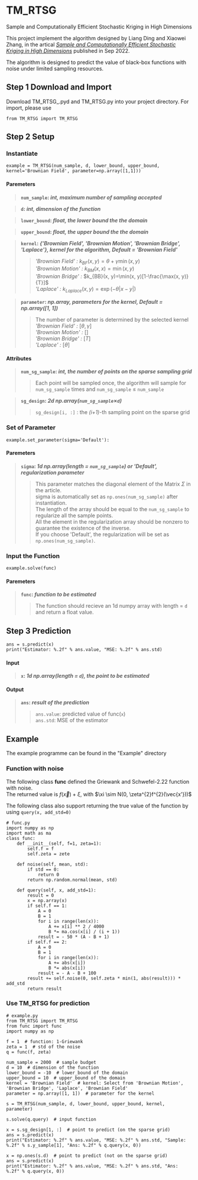 # TM_RTSG
Sample and Computationally Efficient Stochastic Kriging in High Dimensions


This project implement the algorithm designed by Liang Ding and Xiaowei Zhang, in the artical [*Sample and Computationally Efficient Stochastic Kriging in High Dimensions*](https://doi.org/10.1287/opre.2022.2367) published in Sep 2022.

The algorithm is designed to predict the value of black-box functions with noise under limited sampling resources.

## Step 1 Download and Import
Download TM_RTSG_.pyd and TM_RTSG.py into your project directory. For import, please use 
```
from TM_RTSG import TM_RTSG
```
## Step 2 Setup
### Instantiate
```
example = TM_RTSG(num_sample, d, lower_bound, upper_bound, kernel='Brownian Field', parameter=np.array([1,1]))
```
#### Paremeters
>__`num_sample`: *int, maximum number of sampling accepted*__

>__`d`: *int, dimension of the function*__

>__`lower_bound`: *float, the lower bound the the domain*__

>__`upper_bound`: *float, the upper bound the the domain*__

>__`kernel`: *{'Brownian Field', 'Brownian Motion', 'Brownian Bridge', 'Laplace'}, kernel for the algorithm, Default = 'Brownian Field'*__
>>*'Brownian Field' :* $k_{BF}(x, y)=\theta+\gamma \min(x, y)$<br>
>>*'Brownian Motion' :* $k_{BM}(x, x)=\min(x, y)$ <br>
>>*'Brownian Bridge' :* $k_{BB}(x, y)=\min(x, y)[1-\frac{\max(x, y)}{T}]$ <br>
>>*'Laplace' :* $k_{Laplace}(x, y)=\exp(-\theta|x-y|)$<br>

>__`parameter`: *np.array, parameters for the kernel, Default = np.array([1, 1])*__
>>The number of parameter is determined by the selected kernel <br>
>>*'Brownian Field' :* $[\theta,  \gamma]$<br>
>>*'Brownian Motion' :* $[]$ <br>
>>*'Brownian Bridge' :* $[T]$ <br>
>>*'Laplace' :* $[\theta]$<br>

#### Attributes
>__`num_sg_sample`: *int, the number of points on the sparse sampling grid*__ <br>
>> Each point will be sampled once, the algorithm will sample for `num_sg_sample` times and `num_sg_sample` $\leq$ `num_sample` <br>

>__`sg_design`: *2d np.array(`num_sg_sample`*$\times$*`d`)*__ <br>
>>`sg_design[i, :]` : the *(i+1)*-th sampling point on the sparse grid

### Set of Parameter
```
example.set_parameter(sigma='Default'):
```
#### Paremeters
> __`sigma`: *1d np.array(length = `num_sg_sample`) or 'Default', regularization parameter*__
>> This parameter matches the diagonal element of the Matrix $\Sigma$ in the article. <br>
>> sigma is automatically set as `np.ones(num_sg_sample)` after instantiation. <br>
>> The length of the array should be equal to the `num_sg_sample` to regularize all the sample points. <br>
>> All the element in the regularization array should be nonzero to guarantee the existence of the inverse. <br>
>> If you choose 'Default', the regularization will be set as `np.ones(num_sg_sample)`. <br>

### Input the Function
```
example.solve(func)
```
#### Paremeters
> __`func`: *function to be estimated*__
>> The function should recieve an 1d numpy array with length = `d` and return a float value.

## Step 3 Prediction
```
ans = s.predict(x)
print("Estimator: %.2f" % ans.value, "MSE: %.2f" % ans.std)
```
#### Input
> __`x`: *1d np.array(length = `d`), the point to be estimated*__ <br>
#### Output
> __`ans`: *result of the prediction*__ <br>
>> `ans.value`: predicted value of func(`x`) <br>
>> `ans.std`: MSE of the estimator <br>

## Example
The example programme can be found in the "Example" directory
### Function with noise
The following class __func__ defined the Griewank and Schwefel-2.22 function with noise. <br>
The returned value is $f(\vec{x}) + \xi$, with $\xi \sim N(0, \zeta^{2}f^{2}(\vec{x'}))$ <br>

The following class also support returning the true value of the function by using `query(x, add_std=0)`
```
# func.py
import numpy as np
import math as ma
class func:
    def __init__(self, f=1, zeta=1):
        self.f = f
        self.zeta = zete

    def noise(self, mean, std):
        if std == 0:
            return 0
        return np.random.normal(mean, std)

    def query(self, x, add_std=1):
        result = 0
        x = np.array(x)
        if self.f == 1:
            A = 0
            B = 1
            for i in range(len(x)):
                A += x[i] ** 2 / 4000
                B *= ma.cos(x[i] / (i + 1))
            result = - 50 * (A - B + 1)
        if self.f == 2:
            A = 0
            B = 1
            for i in range(len(x)):
                A += abs(x[i])
                B *= abs(x[i])
            result = - A - B + 100
        result += self.noise(0, self.zeta * min(1, abs(result))) * add_std
        return result
```
### Use TM_RTSG for prediction
```
# example.py
from TM_RTSG import TM_RTSG
from func import func
import numpy as np

f = 1  # function: 1-Griewank
zeta = 1  # std of the noise
q = func(f, zeta)

num_sample = 2000  # sample budget
d = 10  # dimension of the function
lower_bound = -10  # lower_bound of the domain
upper_bound = 10  # upper_bound of the domain
kernel = 'Brownian Field'  # kernel: Select from 'Brownian Motion', 'Brownian Bridge', 'Laplace', 'Brownian Field'
parameter = np.array([1, 1])  # parameter for the kernel

s = TM_RTSG(num_sample, d, lower_bound, upper_bound, kernel, parameter)

s.solve(q.query)  # input function

x = s.sg_design[1, :]  # point to predict (on the sparse grid)
ans = s.predict(x)
print("Estimator: %.2f" % ans.value, "MSE: %.2f" % ans.std, "Sample: %.2f" % s.y_sample[1], "Ans: %.2f" % q.query(x, 0))

x = np.ones(s.d)  # point to predict (not on the sparse grid)
ans = s.predict(x)
print("Estimator: %.2f" % ans.value, "MSE: %.2f" % ans.std, "Ans: %.2f" % q.query(x, 0))
```




